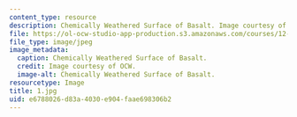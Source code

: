 ```yaml
---
content_type: resource
description: Chemically Weathered Surface of Basalt. Image courtesy of OCW.
file: https://ol-ocw-studio-app-production.s3.amazonaws.com/courses/12-110-sedimentary-geology-fall-2004/e6788026d83a4030e904faae698306b2_1.jpg
file_type: image/jpeg
image_metadata:
  caption: Chemically Weathered Surface of Basalt.
  credit: Image courtesy of OCW.
  image-alt: Chemically Weathered Surface of Basalt.
resourcetype: Image
title: 1.jpg
uid: e6788026-d83a-4030-e904-faae698306b2
---
```

